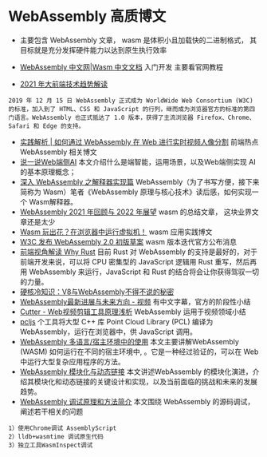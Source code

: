 # WebAssembly 高质博文
* 主要包含 WebAssembly 文章， wasm 是体积小且加载快的二进制格式， 其目标就是充分发挥硬件能力以达到原生执行效率

* [WebAssembly 中文网|Wasm 中文文档](https://www.wasm.com.cn/) 入门开发 主要看官网教程
* [2021 年大前端技术趋势解读](https://www.infoq.cn/article/dT002EZ7BiXGtMeU49qo)
```
2019 年 12 月 15 日 WebAssembly 正式成为 WorldWide Web Consortium (W3C) 的标准，加入到了 HTML、CSS 和 JavaScript 的行列，继而成为浏览器官方的标准的第四门语言。WebAssembly 也正式抵达了 1.0 版本，获得了主流浏览器 Firefox、Chrome、Safari 和 Edge 的支持。
```
* [实践解析 | 如何通过 WebAssembly 在 Web 进行实时视频人像分割](https://juejin.cn/post/6985102448759635981) 前端热点 WebAssembly 相关博文
* [说一说Web端侧AI](https://mp.weixin.qq.com/s/9PoFZVs7jiI992y6MWLqUQ) 本文介绍什么是端智能，运用场景，以及Web端侧实现 AI 的基本原理概念；
* [深入 WebAssembly 之解释器实现篇](https://mp.weixin.qq.com/s/hktDuC1nky06tAaAi-mwMA) WebAssembly（为了书写方便，接下来简称为 Wasm）笔者《WebAssembly 原理与核心技术》读后感，如何实现一个 Wasm解释器。
* [WebAssembly 2021 年回顾与 2022 年展望](https://mp.weixin.qq.com/s/1ZW8_XW1yqqSeBAAYWNUdg) wasm 的总结文章， 这块业界文章还是太少
* [Wasm 玩出花？在浏览器中运行虚拟机！](https://mp.weixin.qq.com/s/RQq8K7GmLysAx55Vuk-K5A) wasm 应用实践博文
* [W3C 发布 WebAssembly 2.0 初版草案](https://www.oschina.net/news/191993/wasm-2-0-public-drafts) wasm 版本迭代官方公布消息
* [前端视角解读 Why Rust](https://mp.weixin.qq.com/s/AXXJnFdwYDiy5vfZ-fvVDQ) 目前 Rust 对 WebAssembly 的支持是最好的，对于前端开发来说，可以将 CPU 密集型的 JavaScript 逻辑用 Rust 重写，然后再用 WebAssembly 来运行，JavaScript 和 Rust 的结合将会让你获得驾驭一切的力量。
* [硬核冷知识：V8与WebAssembly不得不说的秘密](https://laocuicode.cn/daydream/2022/04/01/202241-%E7%A1%AC%E6%A0%B8%E5%86%B7%E7%9F%A5%E8%AF%86%EF%BC%9AWebAssembly/)
* [WebAssembly最新进展与未来方向 - 视频](https://mp.weixin.qq.com/s/C_97w2Vrf1C_YspIG4fMIA) 有中文字幕，官方的阶段性小结
* [Cutter - Web视频剪辑工具原理浅析](https://mp.weixin.qq.com/s/hNIY9Wbqnpg9QErbYqMUWQ) WebAssembly 运用于视频领域小结
* [pcljs](https://pcljs.org/zh-cn/) 个工具将大型 C++ 库 Point Cloud Library (PCL) 编译为 WebAssembly，运行在浏览器中，供 JavaScript 调用。
* [WebAssembly 多语言/宿主环境中的使用](https://mp.weixin.qq.com/s?__biz=Mzg2ODQ1OTExOA==&mid=2247503275&idx=2&sn=a78e150a7ce9627d518cdc23105bed2c&chksm=cea97aaaf9def3bcb70f14661e5806f89899e2a166f3970616029a4fdd41ee1cf5da4b366755&token=236307061&lang=zh_CN#rd) 本文主要讲解WebAssembly (WASM)  如何运行在不同的宿主环境中, 。它是一种经过验证的，可以在 Web 中运行大型复杂应用程序的方法。
* [WebAssembly 模块化与动态链接](https://mp.weixin.qq.com/s/MPBwFuL2CYFVXIowoB542A)  本文讲述WebAssembly 的模块化演进，介绍其模块化和动态链接的关键设计和实现，以及当前面临的挑战和未来的发展趋势。
* [WebAssembly 调试原理和方法简介](https://mp.weixin.qq.com/s/kCfe3sbUgmhzLqD2cLddjQ) 本文围绕 WebAssembly 的源码调试，阐述若干相关的问题
```
1）使用Chrome调试 AssemblyScript
2）lldb+wasmtime 调试原生代码
3）独立工具WasmInspect调试
```